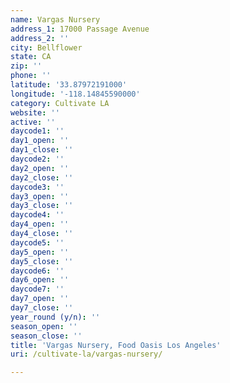 ```yaml
---
name: Vargas Nursery
address_1: 17000 Passage Avenue
address_2: ''
city: Bellflower
state: CA
zip: ''
phone: ''
latitude: '33.87972191000'
longitude: '-118.14845590000'
category: Cultivate LA
website: ''
active: ''
daycode1: ''
day1_open: ''
day1_close: ''
daycode2: ''
day2_open: ''
day2_close: ''
daycode3: ''
day3_open: ''
day3_close: ''
daycode4: ''
day4_open: ''
day4_close: ''
daycode5: ''
day5_open: ''
day5_close: ''
daycode6: ''
day6_open: ''
daycode7: ''
day7_open: ''
day7_close: ''
year_round (y/n): ''
season_open: ''
season_close: ''
title: 'Vargas Nursery, Food Oasis Los Angeles'
uri: /cultivate-la/vargas-nursery/

---
```

